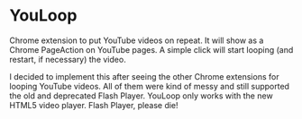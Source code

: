 YouLoop
=======

Chrome extension to put YouTube videos on repeat. It will show as a Chrome PageAction on YouTube pages. A simple click will start looping (and restart, if necessary) the video.

I decided to implement this after seeing the other Chrome extensions for looping YouTube videos. All of them were kind of messy and still supported the old and deprecated Flash Player. YouLoop only works with the new HTML5 video player. Flash Player, please die!
